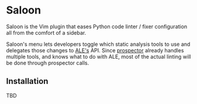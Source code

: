 # Saloon

Saloon is the Vim plugin that eases Python code linter / fixer configuration all from the comfort of a sidebar.

Saloon's menu lets developers toggle which static analysis tools to use and delegates those changes to [ALE's](https://github.com/dense-analysis/ale) API.
Since [prospector](http://prospector.landscape.io/en/master/) already handles multiple tools, and knows what to do with ALE, most of the actual linting will be done through prospector calls.

## Installation
TBD

